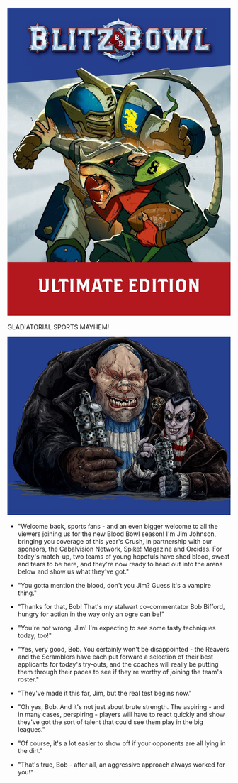 ![](../media/blitz_bowl/cover.jpg)

GLADIATORIAL SPORTS MAYHEM!

![](../media/blitz_bowl/bob_and_jim.jpg)

* "Welcome back, sports fans - and an even bigger welcome to all the viewers joining us for the new Blood Bowl season! I'm Jim Johnson, bringing you coverage of this year's Crush, in partnership with our sponsors, the Cabalvision Network, Spike! Magazine and Orcidas. For today's match-up, two teams of young hopefuls have shed blood, sweat and tears to be here, and they're now ready to head out into the arena below and show us what they've got."

* "You gotta mention the blood, don't you Jim? Guess it's a vampire thing."

* "Thanks for that, Bob! That's my stalwart co-commentator Bob Bifford, hungry for action in the way only an ogre can be!"

* "You're not wrong, Jim! I'm expecting to see some tasty techniques today, too!"

* "Yes, very good, Bob. You certainly won't be disappointed - the Reavers and the Scramblers have each put forward a selection of their best applicants for today's try-outs, and the coaches will really be putting them through their paces to see if they're worthy of joining the team's roster."

* "They've made it this far, Jim, but the real test begins now."

* "Oh yes, Bob. And it's not just about brute strength. The aspiring - and in many cases, perspiring - players will have to react quickly and show they've got the sort of talent that could see them play in the big leagues."

* "Of course, it's a lot easier to show off if your opponents are all lying in the dirt."

* "That's true, Bob - after all, an aggressive approach always worked for you!"
